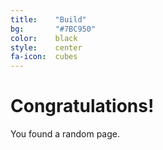 ```yaml
---
title:    "Build"
bg:       "#7BC950"
color:    black    
style:    center
fa-icon:  cubes
---
```


# Congratulations!

You found a random page.

